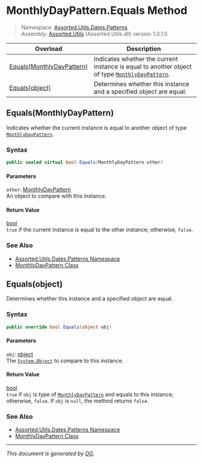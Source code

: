 ﻿# MonthlyDayPattern.Equals Method

> Namespace: [Assorted.Utils.Dates.Patterns](index.md#assortedutilsdatespatterns-namespace)\
> Assembly: [Assorted.Utils](index.md) (Assorted.Utils.dll) version 1.0.1.0

Overload | Description
--- | ---
[Equals(MonthlyDayPattern)](Assorted.Utils.Dates.Patterns.MonthlyDayPattern.Equals.md#equalsmonthlydaypattern) | Indicates whether the current instance is equal to another object of type [`MonthlyDayPattern`](Assorted.Utils.Dates.Patterns.MonthlyDayPattern.md).
[Equals(object)](Assorted.Utils.Dates.Patterns.MonthlyDayPattern.Equals.md#equalsobject) | Determines whether this instance and a specified object are equal.

## Equals(MonthlyDayPattern)

Indicates whether the current instance is equal to another object of type [`MonthlyDayPattern`](Assorted.Utils.Dates.Patterns.MonthlyDayPattern.md).

### Syntax

```csharp
public sealed virtual bool Equals(MonthlyDayPattern other)
```

#### Parameters

`other`: [MonthlyDayPattern](Assorted.Utils.Dates.Patterns.MonthlyDayPattern.md)\
An object to compare with this instance.

#### Return Value

[bool](https://docs.microsoft.com/en-us/dotnet/api/system.boolean)\
`true` if the current instance is equal to the other instance; otherwise, `false`.

### See Also

- [Assorted.Utils.Dates.Patterns Namespace](index.md#assortedutilsdatespatterns-namespace)
- [MonthlyDayPattern Class](Assorted.Utils.Dates.Patterns.MonthlyDayPattern.md)

## Equals(object)

Determines whether this instance and a specified object are equal.

### Syntax

```csharp
public override bool Equals(object obj)
```

#### Parameters

`obj`: [object](https://docs.microsoft.com/en-us/dotnet/api/system.object)\
The [`System.Object`](https://docs.microsoft.com/en-us/dotnet/api/system.object) to compare to this instance.

#### Return Value

[bool](https://docs.microsoft.com/en-us/dotnet/api/system.boolean)\
`true` if `obj` is type of [`MonthlyDayPattern`](Assorted.Utils.Dates.Patterns.MonthlyDayPattern.md) and equals to this instance; otherwise, `false`. If `obj` is `null`, the method returns `false`.

### See Also

- [Assorted.Utils.Dates.Patterns Namespace](index.md#assortedutilsdatespatterns-namespace)
- [MonthlyDayPattern Class](Assorted.Utils.Dates.Patterns.MonthlyDayPattern.md)

---

_This document is generated by [DG](https://github.com/Khojasteh/dg)._
